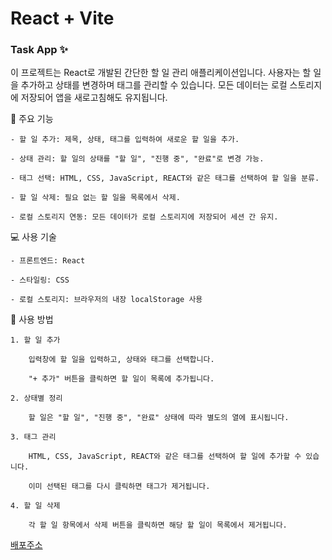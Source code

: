 # React + Vite

### Task App ✨

이 프로젝트는 React로 개발된 간단한 할 일 관리 애플리케이션입니다. 사용자는 할 일을 추가하고 상태를 변경하며 태그를 관리할 수 있습니다. 모든 데이터는 로컬 스토리지에 저장되어 앱을 새로고침해도 유지됩니다.

🌟 주요 기능

    - 할 일 추가: 제목, 상태, 태그를 입력하여 새로운 할 일을 추가.

    - 상태 관리: 할 일의 상태를 "할 일", "진행 중", "완료"로 변경 가능.

    - 태그 선택: HTML, CSS, JavaScript, REACT와 같은 태그를 선택하여 할 일을 분류.

    - 할 일 삭제: 필요 없는 할 일을 목록에서 삭제.

    - 로컬 스토리지 연동: 모든 데이터가 로컬 스토리지에 저장되어 세션 간 유지.

💻 사용 기술

    - 프론트엔드: React

    - 스타일링: CSS

    - 로컬 스토리지: 브라우저의 내장 localStorage 사용

📝 사용 방법

    1. 할 일 추가

        입력창에 할 일을 입력하고, 상태와 태그를 선택합니다.

        "+ 추가" 버튼을 클릭하면 할 일이 목록에 추가됩니다.

    2. 상태별 정리

        할 일은 "할 일", "진행 중", "완료" 상태에 따라 별도의 열에 표시됩니다.

    3. 태그 관리

        HTML, CSS, JavaScript, REACT와 같은 태그를 선택하여 할 일에 추가할 수 있습니다.

        이미 선택된 태그를 다시 클릭하면 태그가 제거됩니다.

    4. 할 일 삭제

        각 할 일 항목에서 삭제 버튼을 클릭하면 해당 할 일이 목록에서 제거됩니다.

[배포주소](https://task-app-nahee23.netlify.app/)
